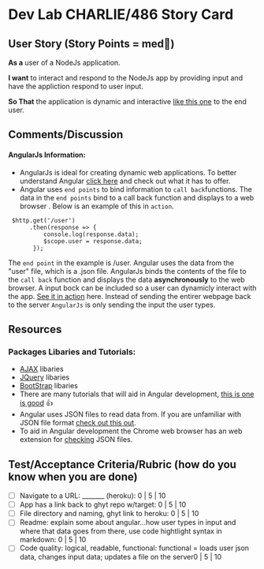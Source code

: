 # Dev Lab CHARLIE/486 Story Card 

## User Story (Story Points = med👕) 

**As a** user of a NodeJs application.

**I want** to interact and respond to the NodeJs app by providing input and have the appliction respond to user input. 

**So That** the application is dynamic and interactive [like this one](https://dev-training-lab-charlie.herokuapp.com/) to the end user.

## Comments/Discussion
#### AngularJs Information:
- AngularJs is ideal for creating dynamic web applications.  To better understand Angular [click here](https://docs.angularjs.org/guide/introduction) and check out what it has to offer.
- Angular uses `end points` to bind information to `call back`functions.  The data in the `end points` bind to a call back function and displays to a web browser .  Below is an example of this in `action`.

```AngularJs
 $http.get('/user')
      .then(response => {
          console.log(response.data);
          $scope.user = response.data;
       });
```
The `end point` in the example is /user.  Angular uses the data from the "user" file, which is a .json file.  AngularJs binds the contents of the file to the `call back` function and displays the data **asynchronously** to the web browser.  A input bock can be included so a user can dynamicly interact with the app.  [See it in action](https://dev-training-lab-charlie.herokuapp.com/) here.  Instead of sending the entirer webpage back to the server `AngularJs` is only sending the input the user types.  


## Resources
  ### Packages Libaries and Tutorials:
  - [AJAX](https://ajax.googleapis.com/ajax/libs/angularjs/1.5.6/angular.min.js) libaries
  - [JQuery](https://code.jquery.com/jquery-3.3.1.min.js) libaries
  - [BootStrap](https://maxcdn.bootstrapcdn.com/bootstrap/3.3.7/js/bootstrap.min.js) libaries
-  There are many tutorials that will aid in Angular development, [this is one is good](https://www.tutorialspoint.com/angularjs/angularjs_overview.htm) 👍  
-  Angular uses JSON files to read data from. If you are unfamiliar with JSON file format [check out this out](https://docs.fileformat.com/web/json/).
-  To aid in Angular development the Chrome web browser has an web extension for [checking](https://chrome.google.com/webstore/detail/jsonview/chklaanhfefbnpoihckbnefhakgolnmc) JSON files.  

## Test/Acceptance Criteria/Rubric (how do you know when you are done) 

- [ ] Navigate to a URL: _______ (heroku): 0 | 5 | 10
- [ ] App has a  link back to ghyt repo w/target: 0 | 5 | 10
- [ ] File directory and naming, ghyt link to heroku: 0 | 5 | 10 
- [ ] Readme: explain some about angular...how user types in input and where that data goes from there, use code hightlight syntax in markdown: 0 | 5 | 10 
- [ ] Code quality: logical, readable, functional: functional = loads user json data, changes input data; updates a file on the server0 | 5 | 10  
